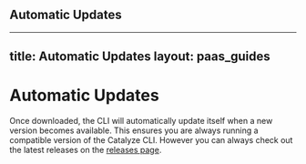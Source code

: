 ## <a id="autoupdate"></a> Automatic Updates
---
title: Automatic Updates
layout: paas_guides
---

# Automatic Updates

Once downloaded, the CLI will automatically update itself when a new version becomes available. This ensures you are always running a compatible version of the Catalyze CLI. However you can always check out the latest releases on the [releases page](https://github.com/catalyzeio/cli/releases).